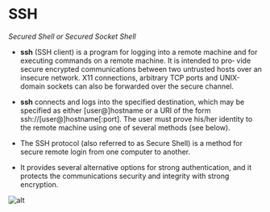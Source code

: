 # SSH

*Secured Shell or Secured Socket Shell*

* **ssh** (SSH client) is a program for logging into a remote machine and
     for executing commands on a remote machine.  It is intended to pro‐
     vide secure encrypted communications between two untrusted hosts
     over an insecure network.  X11 connections, arbitrary TCP ports and
     UNIX-domain sockets can also be forwarded over the secure channel.

* **ssh** connects and logs into the specified destination, which may be
     specified as either [user@]hostname or a URI of the form
     ssh://[user@]hostname[:port].  The user must prove his/her identity
     to the remote machine using one of several methods (see below).


* The SSH protocol (also referred to as Secure Shell) is a method for secure remote login from one computer to another.

* It provides several alternative options for strong authentication, and it protects the communications security and integrity with strong encryption. 

![alt](https://www.ssh.com/hubfs/Imported_Blog_Media/How_does_the_SSH_protocol_work_-2.png)